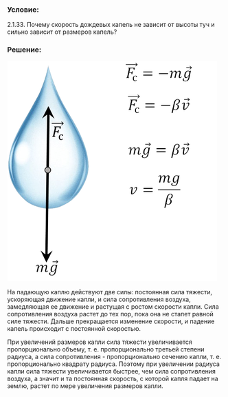 ###  Условие:

$2.1.33.$ Почему скорость дождевых капель не зависит от высоты туч и сильно зависит от размеров капель?

###  Решение:

![ Силы действующие на каплю |489x510, 39%](../../img/2.1.33/sol.png)

На падающую каплю действуют две силы: постоянная сила тяжести, ускоряющая движение капли, и сила сопротивления воздуха, замедляющая ее движение и растущая с ростом скорости капли. Сила сопротивления воздуха растет до тех пор, пока она не стапет равной силе тяжести. Дальше прекращается изменение скорости, и падение капель происходит с постоянной скоростью.

При увеличений размеров капли сила тяжести увеличивается пропорционально объему, т. е. пропорционально третьей степени радиуса, а сила сопротивления - пропорционально сечению капли, т. е. пропорционально квадрату радиуса. Поэтому при увеличении радиуса капли сила тяжести увеличивается быстрее, чем сила сопротивления воздуха, а значит и та постоянная скорость, с которой капля падает на землю, растет по мере увеличения размеров капли.